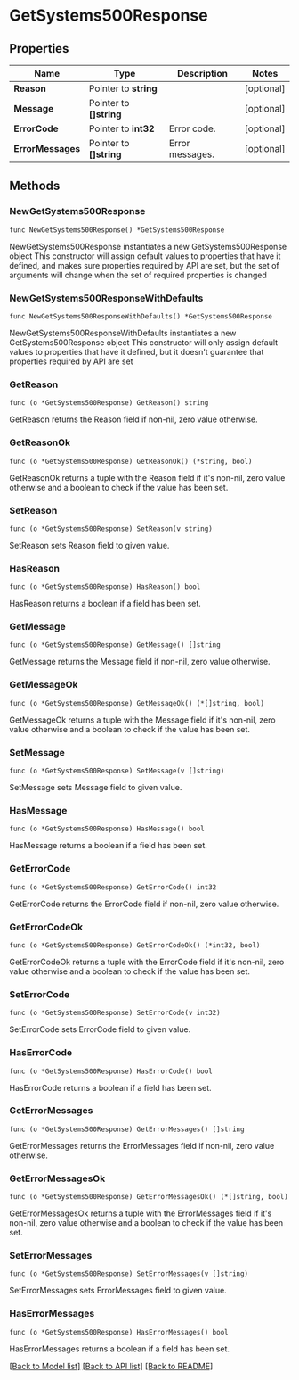 # GetSystems500Response

## Properties

Name | Type | Description | Notes
------------ | ------------- | ------------- | -------------
**Reason** | Pointer to **string** |  | [optional] 
**Message** | Pointer to **[]string** |  | [optional] 
**ErrorCode** | Pointer to **int32** | Error code. | [optional] 
**ErrorMessages** | Pointer to **[]string** | Error messages. | [optional] 

## Methods

### NewGetSystems500Response

`func NewGetSystems500Response() *GetSystems500Response`

NewGetSystems500Response instantiates a new GetSystems500Response object
This constructor will assign default values to properties that have it defined,
and makes sure properties required by API are set, but the set of arguments
will change when the set of required properties is changed

### NewGetSystems500ResponseWithDefaults

`func NewGetSystems500ResponseWithDefaults() *GetSystems500Response`

NewGetSystems500ResponseWithDefaults instantiates a new GetSystems500Response object
This constructor will only assign default values to properties that have it defined,
but it doesn't guarantee that properties required by API are set

### GetReason

`func (o *GetSystems500Response) GetReason() string`

GetReason returns the Reason field if non-nil, zero value otherwise.

### GetReasonOk

`func (o *GetSystems500Response) GetReasonOk() (*string, bool)`

GetReasonOk returns a tuple with the Reason field if it's non-nil, zero value otherwise
and a boolean to check if the value has been set.

### SetReason

`func (o *GetSystems500Response) SetReason(v string)`

SetReason sets Reason field to given value.

### HasReason

`func (o *GetSystems500Response) HasReason() bool`

HasReason returns a boolean if a field has been set.

### GetMessage

`func (o *GetSystems500Response) GetMessage() []string`

GetMessage returns the Message field if non-nil, zero value otherwise.

### GetMessageOk

`func (o *GetSystems500Response) GetMessageOk() (*[]string, bool)`

GetMessageOk returns a tuple with the Message field if it's non-nil, zero value otherwise
and a boolean to check if the value has been set.

### SetMessage

`func (o *GetSystems500Response) SetMessage(v []string)`

SetMessage sets Message field to given value.

### HasMessage

`func (o *GetSystems500Response) HasMessage() bool`

HasMessage returns a boolean if a field has been set.

### GetErrorCode

`func (o *GetSystems500Response) GetErrorCode() int32`

GetErrorCode returns the ErrorCode field if non-nil, zero value otherwise.

### GetErrorCodeOk

`func (o *GetSystems500Response) GetErrorCodeOk() (*int32, bool)`

GetErrorCodeOk returns a tuple with the ErrorCode field if it's non-nil, zero value otherwise
and a boolean to check if the value has been set.

### SetErrorCode

`func (o *GetSystems500Response) SetErrorCode(v int32)`

SetErrorCode sets ErrorCode field to given value.

### HasErrorCode

`func (o *GetSystems500Response) HasErrorCode() bool`

HasErrorCode returns a boolean if a field has been set.

### GetErrorMessages

`func (o *GetSystems500Response) GetErrorMessages() []string`

GetErrorMessages returns the ErrorMessages field if non-nil, zero value otherwise.

### GetErrorMessagesOk

`func (o *GetSystems500Response) GetErrorMessagesOk() (*[]string, bool)`

GetErrorMessagesOk returns a tuple with the ErrorMessages field if it's non-nil, zero value otherwise
and a boolean to check if the value has been set.

### SetErrorMessages

`func (o *GetSystems500Response) SetErrorMessages(v []string)`

SetErrorMessages sets ErrorMessages field to given value.

### HasErrorMessages

`func (o *GetSystems500Response) HasErrorMessages() bool`

HasErrorMessages returns a boolean if a field has been set.


[[Back to Model list]](../README.md#documentation-for-models) [[Back to API list]](../README.md#documentation-for-api-endpoints) [[Back to README]](../README.md)


